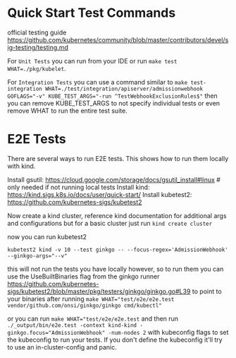 # Quick Start Test Commands

official testing guide https://github.com/kubernetes/community/blob/master/contributors/devel/sig-testing/testing.md


For `Unit Tests` you can run from your IDE or run `make test WHAT=./pkg/kubelet`.

For `Integration Tests` you can use a command similar to `make test-integration WHAT=./test/integration/apiserver/admissionwebhook GOFLAGS="-v" KUBE_TEST_ARGS="-run ^TestWebhookExclusionRules$"` then you can remove KUBE_TEST_ARGS to not specify individual tests or even remove WHAT to run the entire test suite.

# E2E Tests

There are several ways to run E2E tests. This shows how to run them locally with kind.

Install gsutil: https://cloud.google.com/storage/docs/gsutil_install#linux # only needed if not running local tests
Install kind: https://kind.sigs.k8s.io/docs/user/quick-start/
Install kubetest2: https://github.com/kubernetes-sigs/kubetest2

Now create a kind cluster, reference kind documentation for additional args and configurations but for a basic cluster just run
`kind create cluster`

now you can run kubetest2

`kubetest2 kind -v 10 --test ginkgo -- --focus-regex='AdmissionWebhook' --ginkgo-args="--v"`

this will not run the tests you have locally however, so to run them you can use the UseBuiltBinaries flag from the ginkgo runner https://github.com/kubernetes-sigs/kubetest2/blob/master/pkg/testers/ginkgo/ginkgo.go#L39 to point to your binaries after running `make WHAT="test/e2e/e2e.test vendor/github.com/onsi/ginkgo/ginkgo cmd/kubectl"` 

or you can run `make WHAT="test/e2e/e2e.test` and then run `./_output/bin/e2e.test -context kind-kind -ginkgo.focus="AdmissionWebhook" -num-nodes 2` with kubeconfig flags to set the kubeconfig to run your tests. If you don't define the kubeconfig it'll try to use an in-cluster-config and panic.

